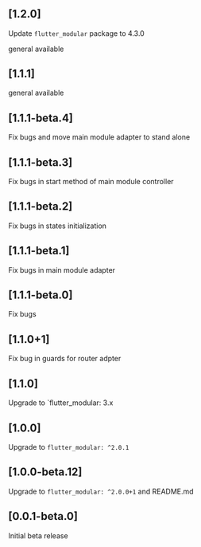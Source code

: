 #
## [1.2.0]

Update `flutter_modular` package to 4.3.0

general available

## [1.1.1]

general available

## [1.1.1-beta.4]

Fix bugs and move main module adapter to stand alone

## [1.1.1-beta.3]

Fix bugs in start method of main module controller

## [1.1.1-beta.2]

Fix bugs in states initialization

## [1.1.1-beta.1]

Fix bugs in main module adapter

## [1.1.1-beta.0]

Fix bugs

## [1.1.0+1]

Fix bug in guards for router adpter

## [1.1.0]

Upgrade to `flutter_modular: 3.x

## [1.0.0] 

Upgrade to `flutter_modular: ^2.0.1`

## [1.0.0-beta.12]

Upgrade to `flutter_modular: ^2.0.0+1` and README.md


## [0.0.1-beta.0] 

Initial beta release
